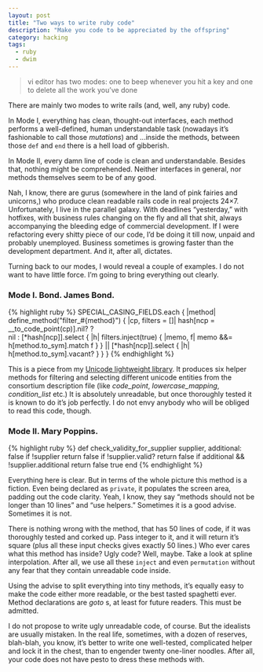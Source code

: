 ```yaml
---
layout: post
title: "Two ways to write ruby code"
description: "Make you code to be appreciated by the offspring"
category: hacking
tags:
  - ruby
  - dwim
---
```


> vi editor has two modes: one to beep whenever you hit a key and one to delete all the work you’ve done

There are mainly two modes to write rails (and, well, any ruby) code.

In Mode I, everything has clean, thought-out interfaces, each method performs
a well-defined, human understandable task (nowadays it’s fashionable to call
those _mutations_) and ...inside the methods, between those `def` and `end`
there is a hell load of gibberish.

In Mode II, every damn line of code is clean and understandable. Besides that,
nothing might be comprehended. Neither interfaces in general, nor methods
themselves seem to be of any good.

Nah, I know, there are gurus (somewhere in the land of pink fairies and unicorns,)
who produce clean readable rails code in real projects 24×7. Unfortunately, I live
in the parallel galaxy. With deadlines “yesterday,” with hotfixes, with business
rules changing on the fly and all that shit, always accompanying the bleeding
edge of commercial development. If I were refactoring every shitty piece of
our code, I’d be doing it till now, unpaid and probably unemployed. Business
sometimes is growing faster than the development department. And it, after all, dictates.

Turning back to our modes, I would reveal a couple of examples. I do not want to
have little force. I’m going to bring everything out clearly.

### Mode I. Bond. James Bond.

{% highlight ruby %}
SPECIAL_CASING_FIELDS.each { |method|
  define_method("filter_#{method}") { |cp, filters = []|
      hash[ncp = __to_code_point(cp)].nil? ? \
        nil : [*hash[ncp]].select { |h|
                filters.inject(true) { |memo, f|
                  memo &&= h[method.to_sym].match f
                }
              } ||
              [*hash[ncp]].select { |h| h[method.to_sym].vacant? }
  }
}
{% endhighlight %}

This is a piece from my [Unicode lightweight library](https://github.com/mudasobwa/forkforge).
It produces six helper methods for filtering and selecting different unicode
entities from the consortium description file (like _code_point_,
_lowercase_mapping_, _condition_list_ etc.) It is absolutely unreadable, but
once thoroughly tested it is known to do it’s job perfectly. I do not envy anybody
who will be obliged to read this code, though.

### Mode II. Mary Poppins.

{% highlight ruby %}
def check_validity_for_supplier supplier, additional: false
  if !supplier return false
  if !supplier.valid? return false
  if additional && !supplier.additional return false
  true
end
{% endhighlight %}

Everything here is clear. But in terms of the whole picture this method is
a fiction. Even being declared as `private`, it populates the screen area,
padding out the code clarity. Yeah, I know, they say “methods should not be
longer than 10 lines” and “use helpers.” Sometimes it is a good advise.
Sometimes it is not.

There is nothing wrong with the method, that has 50 lines of code, if it was
thoroughly tested and corked up. Pass integer to it, and it will return it’s square
(plus all these input checks gives exactly 50 lines.) Who ever cares what this method has inside?
Ugly code? Well, maybe. Take a look at spline interpolation. After all,
we use all these `inject` and even `permutation` without any fear that they
contain unreadable code inside.

Using the advise to split everything into tiny methods, it’s equally easy to
make the code either more readable, or the best tasted spaghetti ever. Method
declarations are _goto_ s, at least for future readers. This must be admitted.

I do not propose to write ugly unreadable code, of course. But the idealists are
usually mistaken. In the real life, sometimes, with a dozen of reserves, blah-blah,
you know, it’s better to write one well-tested, complicated helper and lock it
in the chest, than to engender twenty one-liner noodles. After all, your code
does not have pesto to dress these methods with.
